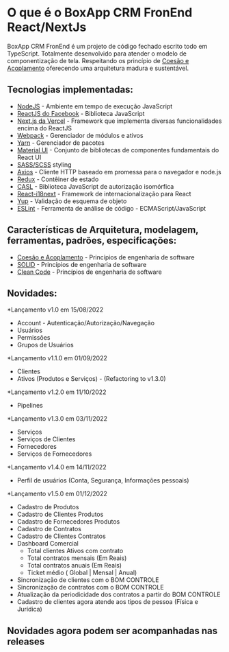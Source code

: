 # O que é o BoxApp CRM FronEnd React/NextJs

BoxApp CRM FronEnd é um projeto de código fechado escrito todo em TypeScript.
Totalmente desenvolvido para atender o modelo de componentização de tela.
Respeitando os princípio de [Coesão e Acoplamento](https://engineering.contaazul.com/princ%C3%ADpios-solid-srp-e-sopa-de-letrinhas-d569fd0f80d9)
oferecendo uma arquitetura madura e sustentável.

## Tecnologias implementadas:

* [NodeJS](https://github.com/nodejs/node) - Ambiente em tempo de execução JavaScript
* [ReactJS do Facebook](https://github.com/facebook/react) - Biblioteca JavaScript
* [Next.js da Vercel](https://nextjs.org/) - Framework que implementa diversas funcionalidades encima do ReactJS
* [Webpack](https://webpack.js.org/) - Gerenciador de módulos e ativos
* [Yarn](https://github.com/yarnpkg/yarn) - Gerenciador de pacotes
* [Material UI](https://github.com/mui/material-ui) - Conjunto de bibliotecas de componentes fundamentais do React UI 
* [SASS/SCSS](https://sass-lang.com/) styling
* [Axios](https://github.com/axios/axios) - Cliente HTTP baseado em promessa para o navegador e node.js
* [Redux](https://github.com/reduxjs/react-redux) - Contêiner de estado
* [CASL](https://github.com/stalniy/casl) - Biblioteca JavaScript de autorização isomórfica
* [React-i18next](https://github.com/i18next/react-i18next) - Framework de internacionalização para React
* [Yup](https://github.com/jquense/yup) - Validação de esquema de objeto
* [ESLint](https://github.com/eslint/eslint) - Ferramenta de análise de código - ECMAScript/JavaScript

## Características de Arquitetura, modelagem, ferramentas, padrões, especificações:

* [Coesão e Acoplamento](https://engineering.contaazul.com/princ%C3%ADpios-solid-srp-e-sopa-de-letrinhas-d569fd0f80d9) - Princípios de engenharia de software
* [SOLID](https://engineering.contaazul.com/princ%C3%ADpios-solid-srp-e-sopa-de-letrinhas-d569fd0f80d9) - Princípios de engenharia de software
* [Clean Code](https://github.com/sigespweb22/clean-code-javascript) - Princípios de engenharia de software

## Novidades:

*Lançamento v1.0 em 15/08/2022
  * Account - Autenticação/Autorização/Navegação
  * Usuários
  * Permissões
  * Grupos de Usuários
  

*Lançamento v1.1.0 em 01/09/2022
  * Clientes
  * Ativos (Produtos e Serviços) - (Refactoring to v1.3.0)

*Lançamento v1.2.0 em 11/10/2022
* Pipelines

*Lançamento v1.3.0 em 03/11/2022
  * Serviços
  * Serviços de Clientes
  * Fornecedores
  * Serviços de Fornecedores
  
*Lançamento v1.4.0 em 14/11/2022  
  * Perfil de usuários (Conta, Segurança, Informações pessoais)

*Lançamento v1.5.0 em 01/12/2022  
 * Cadastro de Produtos
 * Cadastro de Clientes Produtos
 * Cadastro de Fornecedores Produtos
 * Cadastro de Contratos
 * Cadastro de Clientes Contratos
 * Dashboard Comercial
   * Total clientes Ativos com contrato
   * Total contratos mensais (Em Reais)
   * Total contratos anuais (Em Reais)
   * Ticket médio ( Global | Mensal | Anual)
 * Sincronização de clientes com o BOM CONTROLE
 * Sincronização de contratos com o BOM CONTROLE
 * Atualização da periodicidade dos contratos a partir do BOM CONTROLE
 * Cadastro de clientes agora atende aos tipos de pessoa (Física e Jurídica)
 
## Novidades agora podem ser acompanhadas nas releases
